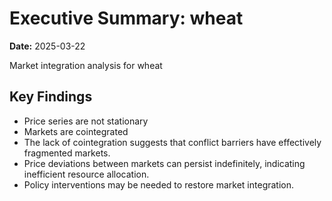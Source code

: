 # Executive Summary: wheat

**Date:** 2025-03-22

Market integration analysis for wheat

## Key Findings

- Price series are not stationary
- Markets are cointegrated
- The lack of cointegration suggests that conflict barriers have effectively fragmented markets.
- Price deviations between markets can persist indefinitely, indicating inefficient resource allocation.
- Policy interventions may be needed to restore market integration.